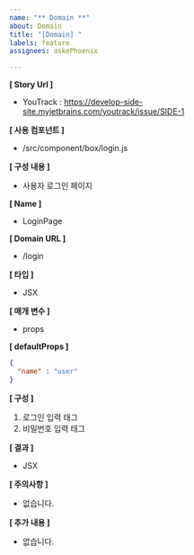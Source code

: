 ```yaml
---
name: "** Domain **"
about: Domain
title: "[Domain] "
labels: feature
assignees: askePhoenix

---
```


**[ Story Url ]**
- YouTrack : https://develop-side-site.myjetbrains.com/youtrack/issue/SIDE-1

**[ 사용 컴포넌트 ]**
- /src/component/box/login.js

**[ 구성 내용 ]**
- 사용자 로그인 페이지

**[ Name ]**
- LoginPage

**[ Domain URL ]**
- /login

**[ 타입 ]**
- JSX

**[ 매개 변수 ]**
- props

**[ defaultProps ]**
```json
{
  "name" : "user"
}
```

**[ 구성 ]**
1. 로그인 입력 태그
2. 비밀번호 입력 태그

**[ 결과 ]**
- JSX

**[ 주의사항 ]**
- 없습니다.

**[ 추가 내용 ]**
- 없습니다.
